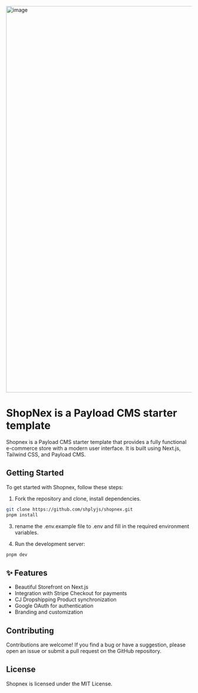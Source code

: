 <img width="1050" alt="image" src="https://github.com/user-attachments/assets/6c39f978-865f-4c26-a4a6-5ee0894c392b" />

# ShopNex is a Payload CMS starter template

Shopnex is a Payload CMS starter template that provides a fully functional e-commerce store with a modern user interface. It is built using Next.js, Tailwind CSS, and Payload CMS.

## Getting Started

To get started with Shopnex, follow these steps:

1. Fork the repository and clone, install dependencies.

```bash
git clone https://github.com/shplyjs/shopnex.git
pnpm install
```

3. rename the .env.example file to .env and fill in the required environment variables.

4. Run the development server:

```bash
pnpm dev
```

## ✨ Features
- Beautiful Storefront on Next.js
- Integration with Stripe Checkout for payments
- CJ Dropshipping Product synchronization
- Google OAuth for authentication
- Branding and customization


## Contributing

Contributions are welcome! If you find a bug or have a suggestion, please open an issue or submit a pull request on the GitHub repository.

## License

Shopnex is licensed under the MIT License.
